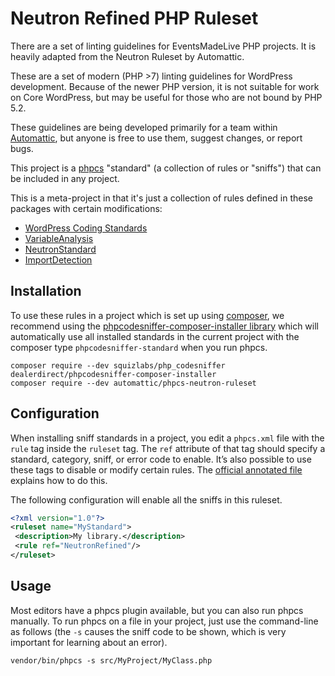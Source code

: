 # Neutron Refined PHP Ruleset

There are a set of linting guidelines for EventsMadeLive PHP projects. It is heavily adapted from the Neutron Ruleset by Automattic.

These are a set of modern (PHP >7) linting guidelines for WordPress development. Because of the newer PHP version, it is not suitable for work on Core WordPress, but may be useful for those who are not bound by PHP 5.2.

These guidelines are being developed primarily for a team within [Automattic](https://automattic.com/), but anyone is free to use them, suggest changes, or report bugs.

This project is a [phpcs](https://github.com/squizlabs/PHP_CodeSniffer) "standard" (a collection of rules or "sniffs") that can be included in any project.

This is a meta-project in that it's just a collection of rules defined in these packages with certain modifications:

-   [WordPress Coding Standards](https://github.com/WordPress-Coding-Standards/WordPress-Coding-Standards)
-   [VariableAnalysis](https://github.com/sirbrillig/phpcs-variable-analysis)
-   [NeutronStandard](https://github.com/Automattic/phpcs-neutron-standard)
-   [ImportDetection](https://github.com/sirbrillig/phpcs-import-detection)

## Installation

To use these rules in a project which is set up using [composer](https://href.li/?https://getcomposer.org/), we recommend using the [phpcodesniffer-composer-installer library](https://href.li/?https://github.com/DealerDirect/phpcodesniffer-composer-installer) which will automatically use all installed standards in the current project with the composer type `phpcodesniffer-standard` when you run phpcs.

```
composer require --dev squizlabs/php_codesniffer dealerdirect/phpcodesniffer-composer-installer
composer require --dev automattic/phpcs-neutron-ruleset
```

## Configuration

When installing sniff standards in a project, you edit a `phpcs.xml` file with the `rule` tag inside the `ruleset` tag. The `ref` attribute of that tag should specify a standard, category, sniff, or error code to enable. It’s also possible to use these tags to disable or modify certain rules. The [official annotated file](https://href.li/?https://github.com/squizlabs/PHP_CodeSniffer/wiki/Annotated-ruleset.xml) explains how to do this.

The following configuration will enable all the sniffs in this ruleset.

```xml
<?xml version="1.0"?>
<ruleset name="MyStandard">
 <description>My library.</description>
 <rule ref="NeutronRefined"/>
</ruleset>
```

## Usage

Most editors have a phpcs plugin available, but you can also run phpcs manually. To run phpcs on a file in your project, just use the command-line as follows (the `-s` causes the sniff code to be shown, which is very important for learning about an error).

```
vendor/bin/phpcs -s src/MyProject/MyClass.php
```

